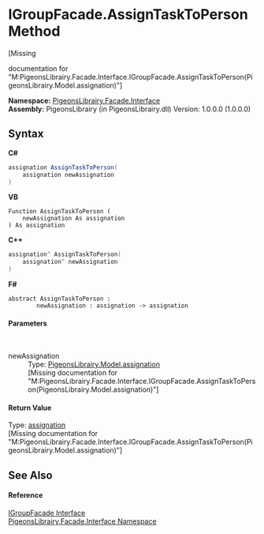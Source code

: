 # IGroupFacade.AssignTaskToPerson Method 
 

\[Missing <summary> documentation for "M:PigeonsLibrairy.Facade.Interface.IGroupFacade.AssignTaskToPerson(PigeonsLibrairy.Model.assignation)"\]

**Namespace:**&nbsp;<a href="0bd0bf76-0a1d-3924-30ff-4e9d41df9d8e">PigeonsLibrairy.Facade.Interface</a><br />**Assembly:**&nbsp;PigeonsLibrairy (in PigeonsLibrairy.dll) Version: 1.0.0.0 (1.0.0.0)

## Syntax

**C#**<br />
``` C#
assignation AssignTaskToPerson(
	assignation newAssignation
)
```

**VB**<br />
``` VB
Function AssignTaskToPerson ( 
	newAssignation As assignation
) As assignation
```

**C++**<br />
``` C++
assignation^ AssignTaskToPerson(
	assignation^ newAssignation
)
```

**F#**<br />
``` F#
abstract AssignTaskToPerson : 
        newAssignation : assignation -> assignation 

```


#### Parameters
&nbsp;<dl><dt>newAssignation</dt><dd>Type: <a href="912fb7ce-cbcd-e571-4846-3144af127f9c">PigeonsLibrairy.Model.assignation</a><br />\[Missing <param name="newAssignation"/> documentation for "M:PigeonsLibrairy.Facade.Interface.IGroupFacade.AssignTaskToPerson(PigeonsLibrairy.Model.assignation)"\]</dd></dl>

#### Return Value
Type: <a href="912fb7ce-cbcd-e571-4846-3144af127f9c">assignation</a><br />\[Missing <returns> documentation for "M:PigeonsLibrairy.Facade.Interface.IGroupFacade.AssignTaskToPerson(PigeonsLibrairy.Model.assignation)"\]

## See Also


#### Reference
<a href="4e7b0165-a27e-cb89-3b65-84681ca467ef">IGroupFacade Interface</a><br /><a href="0bd0bf76-0a1d-3924-30ff-4e9d41df9d8e">PigeonsLibrairy.Facade.Interface Namespace</a><br />